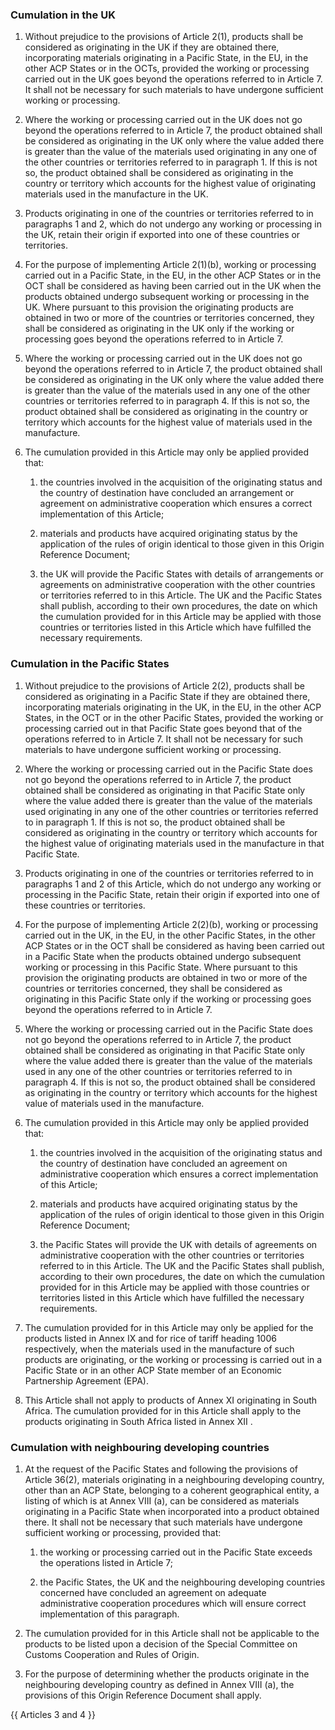 ### Cumulation in the UK

1. Without prejudice to the provisions of Article 2(1), products shall be considered as originating in the UK if they are obtained there, incorporating materials originating in a Pacific State, in  the  EU,  in the other ACP States or in the OCTs, provided the working or processing carried out in the UK goes beyond the operations referred to in Article 7. It shall not be necessary for such materials to have undergone sufficient working or processing.

2. Where the working or processing carried out in the UK does not go beyond the operations referred to in Article 7, the product obtained shall be considered as originating in the  UK only where the value added there is greater than the value of the materials used originating in any one of the other countries or territories referred to in paragraph 1. If this is not so, the product obtained shall be considered as originating in the country or territory which accounts for the highest value of originating materials used in the manufacture in the UK.

3. Products originating in one of the countries or territories referred to in paragraphs 1 and 2, which do not undergo any working or processing in the UK, retain their origin if exported into one of these countries or territories.

4. For the purpose of implementing Article 2(1)(b), working or processing carried out in a Pacific State, in the EU, in the other ACP States or in the OCT shall be considered as having been carried out in the UK when the products obtained undergo subsequent working or processing in the UK. Where pursuant to this provision the originating products are obtained in two or more of the countries or territories concerned, they shall be considered as originating in the UK only if the working or processing goes beyond the operations referred to in Article 7.

5. Where the working or processing carried out in the UK does not go beyond the operations referred to in Article 7, the product obtained shall be considered as originating in the UK only where the value added there is greater than the value of the materials used in any one of the other countries or territories referred to in paragraph 4. If this is not so, the product obtained shall be considered as originating in the country or territory which accounts for the highest value of materials used in the manufacture.

6. The cumulation provided in this Article may only be applied provided that:

   1. the countries involved in the acquisition of the originating status and the country of destination have concluded an arrangement or agreement on administrative cooperation which ensures a correct implementation of this Article;

   2. materials and products have acquired originating status by the application of the rules of origin identical to those given in this Origin Reference Document;

   3. the UK will provide the Pacific States with details of arrangements or agreements on administrative cooperation with the other countries or territories referred to in this Article. The UK and the Pacific States shall publish, according to their own procedures, the date on which the cumulation provided for in this Article may be applied with those countries or territories listed in this Article which have fulfilled the necessary requirements.

### Cumulation in the Pacific States

1. Without prejudice to the provisions of Article 2(2), products shall be considered as originating in a Pacific State if they are obtained there, incorporating materials originating in the UK, in the EU, in the other ACP States, in the OCT or in the other Pacific States, provided the working or processing carried out in that Pacific State goes beyond that of the operations referred to in Article 7. It shall not be necessary for such materials to have undergone sufficient working or processing.

2. Where the working or processing carried out in the Pacific State does not go beyond the operations referred to in Article 7, the product obtained shall be considered as originating in that Pacific State only where the value added there is greater than the value of the materials used originating in any one of the other countries or territories referred to in paragraph 1. If this is not so, the product obtained shall be considered as originating in the country or territory which accounts for the highest value of originating materials used in the manufacture in that Pacific State.

3. Products originating in one of the countries or territories referred to in paragraphs 1 and 2 of this Article, which do not undergo any working or processing in the Pacific State, retain their origin if exported into one of these countries or territories.

4. For the purpose of implementing Article 2(2)(b), working or processing carried out in the UK, in the EU, in the other Pacific States, in the other ACP States or in the OCT shall be considered as having been carried out in a Pacific State when the products obtained undergo subsequent working or processing in this Pacific State. Where pursuant to this provision the originating products are obtained in two or more of the countries or territories concerned, they shall be considered as originating in this Pacific State only if the working or processing goes beyond the operations referred to in Article 7.

5. Where the working or processing carried out in the Pacific State does not go beyond the operations referred to in Article 7, the product obtained shall be considered as originating in that Pacific State only where the value added there is greater than the value of the materials used in any one of the other countries or territories referred to in paragraph 4. If this is not so, the product obtained shall be considered as originating in the country or territory which accounts for the highest value of materials used in the manufacture.

6. The cumulation provided in this Article may only be applied provided that:

   1. the countries involved in the acquisition of the originating status and the country of destination have concluded an agreement on administrative cooperation which ensures a correct implementation of this Article;

   2. materials and products have acquired originating status by the application of the rules of origin identical to those given in this Origin Reference Document;

   3. the Pacific States will provide the UK with details of agreements on administrative cooperation with the other countries or territories referred to in this Article. The UK and the Pacific States shall publish, according to their own procedures, the date on which the cumulation provided for in this Article may be applied with those countries or territories listed in this Article which have fulfilled the necessary requirements.

7. The cumulation provided for in this Article may only be applied for the products listed in Annex IX and for rice of tariff heading 1006 respectively, when the materials used in the manufacture of such products are originating, or the working or processing is carried out in a Pacific State or in an other ACP State member of an Economic Partnership Agreement (EPA).

8. This Article shall not apply to products of Annex XI originating in South Africa. The cumulation provided for in this Article shall apply to the products originating in South Africa listed in Annex XII .

### Cumulation with neighbouring developing countries

1. At the request of the Pacific States and following the provisions of Article 36(2), materials originating in a neighbouring developing country, other than an ACP State, belonging to a coherent geographical entity, a listing of which is at Annex VIII (a), can be considered as materials originating in a Pacific State when incorporated into a product obtained there. It shall not be necessary that such materials have undergone sufficient working or processing, provided that:

   1. the working or processing carried out in the Pacific State exceeds the operations listed in Article 7;

   2. the Pacific States, the UK and the neighbouring developing countries concerned have concluded an agreement on adequate administrative cooperation procedures which will ensure correct implementation of this paragraph.

2. The cumulation provided for in this Article shall not be applicable to the products to be listed upon a decision of the Special Committee on Customs Cooperation and Rules of Origin.

3. For the purpose of determining whether the products originate in the neighbouring developing country as defined in Annex VIII (a), the provisions of this Origin Reference Document shall apply.

{{ Articles 3 and 4 }}
